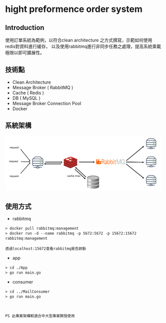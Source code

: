 # **hight preformence order system**
## **Introduction**
使用訂單系統為範例，以符合clean architecture 之方式撰寫，示範如何使用redis對資料進行緩存，
以及使用rabbitmq進行非同步任務之處理，提高系統乘載極限以即可擴展性。

## **技術點**
* Clean Architecture
* Message Broker ( RabbitMQ )
* Cache ( Redis )
* DB ( MySQL )
* Message Broker Connection Pool
* Docker

## 系統架構
![image](https://github.com/francischi/high-concurrent-order-system/blob/main/images/system_design.jpg)

## 使用方式
* rabbitmq
```
> docker pull rabbitmq:management
> docker run -d --name rabbitmq -p 5672:5672 -p 15672:15672 rabbitmq:management

透過localhost:15672查看rabbitmq是否啟動
```

* app
```
> cd ./App
> go run main.go
```

* consumer
```
> cd ../MailConsumer
> go run main.go
```

<br>

```
PS 此專案架構較適合中大型專案開發使用
```